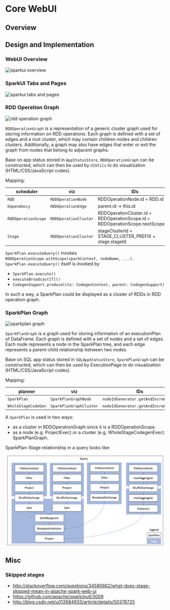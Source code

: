 # Core WebUI

## Overview


## Design and Implementation

### WebUI Overview

![sparkui overview](webui-overview.png)

### SparkUI Tabs and Pages

![sparkui tabs and pages](sparkui-tabs-pages.png)

### RDD Operation Graph

![rdd operation graph](rdd-operation-graph.png)

`RDDOperationGraph` is a representation of a generic cluster graph used for storing information on
RDD operations. Each graph is defined with a set of edges and a root cluster, which may contain
children nodes and children clusters. Additionally, a graph may also have edges that enter or exit
the graph from nodes that belong to adjacent graphs.

Base on app status stored in `AppStatusStore`, `RDDOperationGraph` can be constructed, which can
then be used by `UIUtils` to do visualization (HTML/CSS/JavaScript codes).

Mapping:

| scheduler | viz | IDs |
| --- | --- | --- |
| `RDD` | `RDDOperationNode` | RDDOperationNode.id = RDD.id |
| `Dependency` | `RDDOperationEdge` | parent.id -> this.id |
| `RDDOperationScope` | `RDDOperationCluster` | RDDOperationCluster.id = RDDOperationScope.id = RDDOperationScope.nextScopeId() |
| `Stage` | `RDDOperationCluster` | stageClusterId = STAGE_CLUSTER_PREFIX + stage.stageId |


`SparkPlan.executeQuery()` invokes `RDDOperationScope.withScope(sparkContext, nodeName, ...)`.
`SparkPlan.executeQuery()` itself is invoked by

* `SparkPlan.execute()`
* `executeBroadcast[T]()`
* `CodegenSupport.produce(ctx: CodegenContext, parent: CodegenSupport)`

In such a way, a SparkPlan could be displayed as a cluster of RDDs in RDD operation graph.

### SparkPlan Graph

![sparkplan graph](sparkplan-graph.png)

`SparkPlanGraph` is a graph used for storing information of an executionPlan of DataFrame. Each
graph is defined with a set of nodes and a set of edges. Each node represents a node in the
SparkPlan tree, and each edge represents a parent-child relationship between two nodes.

Base on SQL app status stored in `SQLAppStatusStore`, `SparkPlanGraph` can be constructed, which can
then be used by ExecutionPage to do visualization (HTML/CSS/JavaScript codes).

Mapping:

| planner | viz | IDs |
| --- | --- | --- |
| `SparkPlan` | `SparkPlanGraphNode` | `nodeIdGenerator.getAndIncrement()` |
| `WholeStageCodeGen` | `SparkPlanGraphCluster` | `nodeIdGenerator.getAndIncrement()` |

A `SparkPlan` is used in two ways:

* as a cluster in RDDOperationGraph since it is a RDDOperationScope.
* as a node (e.g. ProjectExec) or a cluster (e.g. WholeStageCodegenExec) SparkPlanGraph.

SparkPlan-Stage relationship in a query looks like:

![SparkPlan and Stage relationship](SparkPlan-Stage-in-Query.png)

## Misc

### Skipped stages
* http://stackoverflow.com/questions/34580662/what-does-stage-skipped-mean-in-apache-spark-web-ui
* https://github.com/apache/spark/pull/3009
* http://blog.csdn.net/u012684933/article/details/50378725

